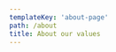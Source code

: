 ```yaml
---
templateKey: 'about-page'
path: /about
title: About our values
---
```



<!-- ---
templateKey: 'about-page'
path: /about
title: About
heading: Hi, we are Syrona Women
bios:
    -   name: Anya Roy
        title: Co-founder
        text: Here is Anya's bio
        social:
            -   image: /img/coffee.png
                alt: Twitter
                link: http://www.twitter.com
            -   image: /img/coffee.png
                alt: Facebook
                link: http://www.facebook.com
            -   image: /img/coffee.png
                alt: LinkedIn
                link: http://www.linkedin.com 
            -   image: /img/coffee.png
                alt: Email
                link: mailto:anya@gmail.com
    -   name: Chantelle Bell
        title: Co-founder
        text: Here is Chantelle's bio
        social:
            -   image: /img/coffee.png
                alt: Twitter
                link: http://www.twitter.com
            -   image: /img/coffee.png
                alt: Facebook
                link: http://www.facebook.com
            -   image: /img/coffee.png
                alt: LinkedIn
                link: http://www.linkedin.com 
            -   image: /img/coffee.png
                alt: Email
                link: mailto:anya@gmail.com -->
